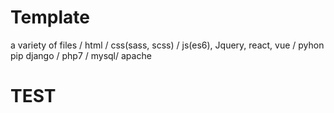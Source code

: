 # Template
a variety of files / html / css(sass, scss) / js(es6), Jquery, react, vue / pyhon pip django / php7 / mysql/ apache


# TEST